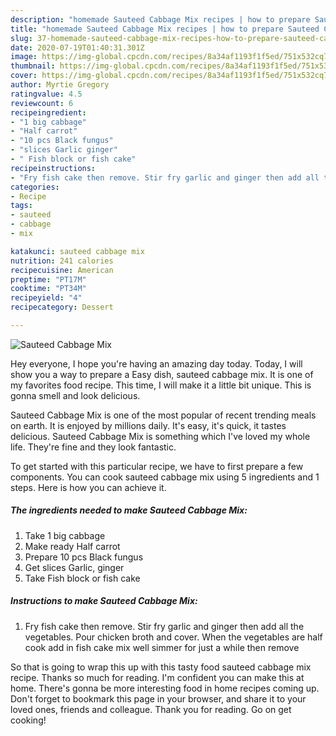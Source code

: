 ```yaml
---
description: "homemade Sauteed Cabbage Mix recipes | how to prepare Sauteed Cabbage Mix"
title: "homemade Sauteed Cabbage Mix recipes | how to prepare Sauteed Cabbage Mix"
slug: 37-homemade-sauteed-cabbage-mix-recipes-how-to-prepare-sauteed-cabbage-mix
date: 2020-07-19T01:40:31.301Z
image: https://img-global.cpcdn.com/recipes/8a34af1193f1f5ed/751x532cq70/sauteed-cabbage-mix-recipe-main-photo.jpg
thumbnail: https://img-global.cpcdn.com/recipes/8a34af1193f1f5ed/751x532cq70/sauteed-cabbage-mix-recipe-main-photo.jpg
cover: https://img-global.cpcdn.com/recipes/8a34af1193f1f5ed/751x532cq70/sauteed-cabbage-mix-recipe-main-photo.jpg
author: Myrtie Gregory
ratingvalue: 4.5
reviewcount: 6
recipeingredient:
- "1 big cabbage"
- "Half carrot"
- "10 pcs Black fungus"
- "slices Garlic ginger"
- " Fish block or fish cake"
recipeinstructions:
- "Fry fish cake then remove. Stir fry garlic and ginger then add all the vegetables. Pour chicken broth and cover. When the vegetables are half cook add in fish cake mix well simmer for just a while then remove"
categories:
- Recipe
tags:
- sauteed
- cabbage
- mix

katakunci: sauteed cabbage mix 
nutrition: 241 calories
recipecuisine: American
preptime: "PT17M"
cooktime: "PT34M"
recipeyield: "4"
recipecategory: Dessert

---
```



![Sauteed Cabbage Mix](https://img-global.cpcdn.com/recipes/8a34af1193f1f5ed/751x532cq70/sauteed-cabbage-mix-recipe-main-photo.jpg)

Hey everyone, I hope you're having an amazing day today. Today, I will show you a way to prepare a Easy dish, sauteed cabbage mix. It is one of my favorites food recipe. This time, I will make it a little bit unique. This is gonna smell and look delicious.

Sauteed Cabbage Mix is one of the most popular of recent trending meals on earth. It is enjoyed by millions daily. It's easy, it's quick, it tastes delicious. Sauteed Cabbage Mix is something which I've loved my whole life. They're fine and they look fantastic.




To get started with this particular recipe, we have to first prepare a few components. You can cook sauteed cabbage mix using 5 ingredients and 1 steps. Here is how you can achieve it.

<!--inarticleads1-->

##### The ingredients needed to make Sauteed Cabbage Mix:

1. Take 1 big cabbage
1. Make ready Half carrot
1. Prepare 10 pcs Black fungus
1. Get slices Garlic, ginger
1. Take  Fish block or fish cake




<!--inarticleads2-->

##### Instructions to make Sauteed Cabbage Mix:

1. Fry fish cake then remove. Stir fry garlic and ginger then add all the vegetables. Pour chicken broth and cover. When the vegetables are half cook add in fish cake mix well simmer for just a while then remove




So that is going to wrap this up with this tasty food sauteed cabbage mix recipe. Thanks so much for reading. I'm confident you can make this at home. There's gonna be more interesting food in home recipes coming up. Don't forget to bookmark this page in your browser, and share it to your loved ones, friends and colleague. Thank you for reading. Go on get cooking!
